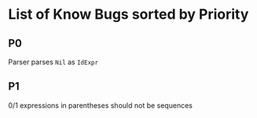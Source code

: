 # List of Know Bugs sorted by Priority
## P0
Parser parses `Nil` as `IdExpr`
## P1
0/1 expressions in parentheses should not be sequences
